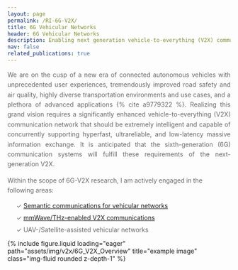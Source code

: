 ```yaml
---
layout: page
permalink: /RI-6G-V2X/
title: 6G Vehicular Networks
header: 6G Vehicular Networks
description: Enabling next generation vehicle-to-everything (V2X) communications
nav: false
related_publications: true
---
```




<p style="line-height: 1.6; color: #666; text-align: justify;">We are on the cusp of a new era of connected autonomous vehicles with unprecedented user experiences, tremendously improved road safety and air quality, highly diverse transportation environments and use cases, and a plethora of advanced applications {% cite a9779322 %}. Realizing this grand vision requires a significantly enhanced vehicle-to-everything (V2X) communication network that should be extremely intelligent and capable of concurrently supporting hyperfast, ultrareliable, and low-latency massive information exchange. It is anticipated that the sixth-generation (6G) communication systems will fulfill these requirements of the next-generation V2X.</p>

<p style="line-height: 1.6; color: #666;">Within the scope of 6G-V2X research, I am actively engaged in the following areas:</p>

<ul style="list-style-type: none; margin-left: 20px; padding-left: 0;">
  <li style="color: #666; margin-bottom: 10px;">&#10003; <a href="/projects/Sem-Com-V2X/">Semantic communications for vehicular networks</a>
</li>
  <li style="color: #666; margin-bottom: 10px;">&#10003; <a href="/projects/Multi-link-V2X/">mmWave/THz-enabled V2X communications</a> </li>
  <li style="color: #666; margin-bottom: 10px;">&#10003; UAV-/Satellite-assisted vehicular networks</li>
</ul>



<div class="row">
    <div class="col-sm mt-3 mt-md-0">
        {% include figure.liquid loading="eager" path="assets/img/v2x/6G_V2X_Overview" title="example image" class="img-fluid rounded z-depth-1" %}
    </div>
</div>
<div class="caption">
</div>
